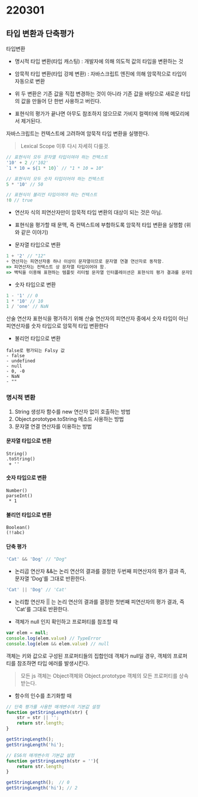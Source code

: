 # 220301

## 타입 변환과 단축평가

타입변환

- 명시적 타입 변환(타입 캐스팅) : 개발자에 의해 의도적 값의 타입을 변환하는 것
- 암묵적 타입 변환(타입 강제 변환) : 자바스크립트 엔진에 의해 암묵적으로 타입이 자동으로 변환
- 위 두 변환은 기존 값을 직접 변경하는 것이 아니라 기존 값을 바탕으로 새로운 타입의 값을 만들어 단 한번 사용하고 버린다.

- 표현식의 평가가 끝나면 아무도 참조하지 않으므로 가비지 컬렉터에 의해 메모리에서 제거된다.





자바스크립트는 컨텍스트에 고려하여 암묵적 타입 변환을 실행한다.

> Lexical Scope 이후 다시 자세히 다룰것.



```js
// 표현식이 모두 문자열 타입이여야 하는 컨텍스트
'10' + 2 //'102'
`1 * 10 = ${1 * 10}` // "1 * 10 = 10"

// 표현식이 모두 숫자 타입이어야 하는 컨텍스트
5 * '10' // 50

// 표현식이 불리언 타입이여야 하는 컨텍스트
!0 // true
```



- 연산자 식의 피연산자만이 암묵적 타입 변환의 대상이 되는 것은 아님.
- 표현식을 평가할 때 문맥, 즉 컨텍스트에 부합하도록 암묵적 타입 변환을 실행함 (위와 같은 이야기)

- 문자열 타입으로 변환

```js
1 + '2' // "12"	
+ 연산자는 피연산자중 하나 이상이 문자열이므로 문자열 연결 연산자로 동작함.
=> 피연산자는 컨텍스트 상 문자열 타입이어야 함.
=> 백틱을 이용해 표현하는 템플릿 리터럴 문자열 인터폴레이션은 표현식의 평가 결과를 문자열 타입으로 암묵적 타입 변환을 한다.
```



- 숫자 타입으로 변환

```js
1 - '1' // 0
1 * '10' // 10
1 / 'one' // NaN
```

산술 연산자 표현식을 평가하기 위해 산술 연산자의 피연산자 중에서 숫자 타입이 아닌 피연산자를 숫자 타입으로 암묵적 타입 변환한다



- 불리언 타입으로 변환

```
false로 평가되는 Falsy 값
- false
- undefined
- null
- 0, -0
- NaN
- ""
```



### 명시적 변환

1. String 생성자 함수를 new 연산자 없이 호출하는 방법
2. Object.prototype.toString 메소드 사용하는 방법
3. 문자열 연결 연산자를 이용하는 방법

#### 문자열 타입으로 변환

```
String()
.toString()
 + ''
```



#### 숫자 타입으로 변환

```
Number()
parseInt()
 * 1
```



#### 불리언 타입으로 변환

```
Boolean()
(!!abc)
```

#### 

#### 단축 평가

```js
'Cat' && 'Dog' // "Dog"
```

- 논리곱 연산자 &&는 논리 연산의 결과를 결정한 두번째 피연산자의 평가 결과 즉, 문자열 'Dog'를 그대로 반환한다.



```js
'Cat' || 'Dog' // 'Cat'
```

- 논리합 연산자 || 는 논리 연산의 결과를 결정한 첫번째 피연산자의 평가 결과, 즉 'Cat'를 그대로 반환한다.



- 객체가 null 인지 확인하고 프로퍼티를 참조할 때

```js
var elem = null;
console.log(elem.value) // TypeError
console.log(elem && elem.value) // null
```

객체는 키와 값으로 구성된 프로퍼티들의 집합인데 객체가 null일 경우, 객체의 프로퍼티를 참조하면 타입 에러를 발생시킨다.

> 모든 js 객체는 Object객체와 Object.prototype 객체의 모든 프로퍼티를 상속받는다.



- 함수의 인수를 초기화할 때

```js
// 단축 평가를 사용한 매개변수의 기본값 설정
function getStringLength(str) {
	str = str || '';
	return str.length;
}

getStringLength();
getStringLength('hi');

// ES6의 매개변수의 기본값 설정
function getStringLength(str = ''){
    return str.length;
}

getStringLength();	// 0 
getStringLength('hi'); // 2
```



